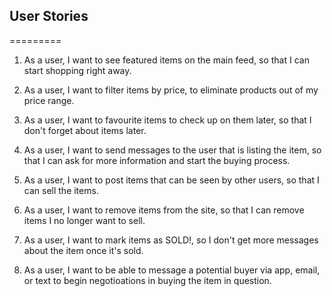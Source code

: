 ## User Stories

=========

1. As a user, I want to see featured items on the main feed, so that I can start shopping right away.

2. As a user, I want to filter items by price, to eliminate products out of my price range.

3. As a user, I want to favourite items to check up on them later, so that I don't forget about items later.

4. As a user, I want to send messages to the user that is listing the item, so that I can ask for more information and start the buying process.

5. As a user, I want to post items that can be seen by other users, so that I can sell the items.

6. As a user, I want to remove items from the site, so that I can remove items I no longer want to sell.

7. As a user, I want to mark items as SOLD!, so I don't get more messages about the item once it's sold.

8. As a user, I want to be able to message a potential buyer via app, email, or text to begin negotioations in buying the item in question.
